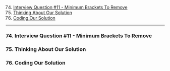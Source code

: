 74. [Interview Question #11 - Minimum Brackets To Remove](#74)
75. [Thinking About Our Solution](#75)
76. [Coding Our Solution](#76)

---

### 74. Interview Question #11 - Minimum Brackets To Remove<a id='74'></a>

### 75. Thinking About Our Solution<a id='75'></a>

### 76. Coding Our Solution<a id='76'></a>

